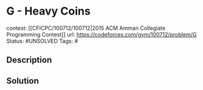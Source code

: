 # G - Heavy Coins

contest: [[CFICPC/100712/100712|2015 ACM Amman Collegiate Programming Contest]]
url: https://codeforces.com/gym/100712/problem/G
Status: #UNSOLVED
Tags: #

## Description

## Solution

